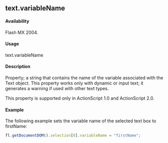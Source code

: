## text.variableName

#### Availability

Flash MX 2004.

#### Usage

text.variableName

#### Description

Property; a string that contains the name of the variable associated with the Text object. This property works only with dynamic or input text; it generates a warning if used with other text types.

This property is supported only in ActionScript 1.0 and ActionScript 2.0.

#### Example

The following example sets the variable name of the selected text box to firstName:
```javascript
fl.getDocumentDOM().selection[0].variableName = "firstName";
```